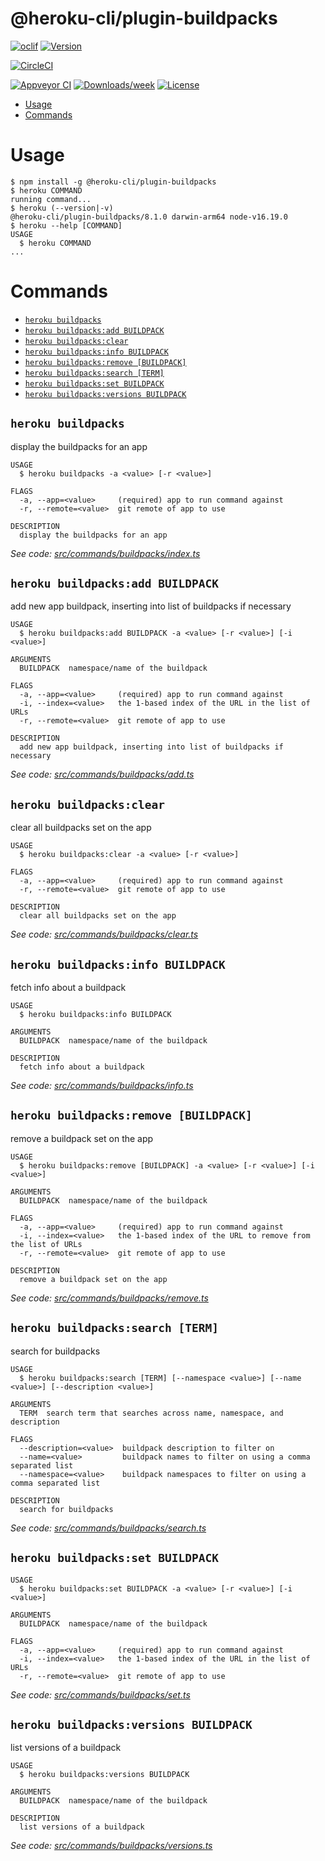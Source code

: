 @heroku-cli/plugin-buildpacks
=============================



[![oclif](https://img.shields.io/badge/cli-oclif-brightgreen.svg)](https://oclif.io)
[![Version](https://img.shields.io/npm/v/@heroku-cli/plugin-buildpacks.svg)](https://npmjs.org/package/@heroku-cli/plugin-buildpacks)

[![CircleCI](https://circleci.com/gh/heroku/cli/tree/master.svg?style=shield)](https://circleci.com/gh/heroku/cli/tree/master)

[![Appveyor CI](https://ci.appveyor.com/api/projects/status/github/heroku/cli?branch=master&svg=true)](https://ci.appveyor.com/project/heroku/cli/branch/master)
[![Downloads/week](https://img.shields.io/npm/dw/@heroku-cli/plugin-buildpacks.svg)](https://npmjs.org/package/@heroku-cli/plugin-buildpacks)
[![License](https://img.shields.io/npm/l/@heroku-cli/plugin-buildpacks.svg)](https://github.com/heroku/cli/blob/master/package.json)

<!-- toc -->
* [Usage](#usage)
* [Commands](#commands)
<!-- tocstop -->
# Usage
<!-- usage -->
```sh-session
$ npm install -g @heroku-cli/plugin-buildpacks
$ heroku COMMAND
running command...
$ heroku (--version|-v)
@heroku-cli/plugin-buildpacks/8.1.0 darwin-arm64 node-v16.19.0
$ heroku --help [COMMAND]
USAGE
  $ heroku COMMAND
...
```
<!-- usagestop -->
# Commands
<!-- commands -->
* [`heroku buildpacks`](#heroku-buildpacks)
* [`heroku buildpacks:add BUILDPACK`](#heroku-buildpacksadd-buildpack)
* [`heroku buildpacks:clear`](#heroku-buildpacksclear)
* [`heroku buildpacks:info BUILDPACK`](#heroku-buildpacksinfo-buildpack)
* [`heroku buildpacks:remove [BUILDPACK]`](#heroku-buildpacksremove-buildpack)
* [`heroku buildpacks:search [TERM]`](#heroku-buildpackssearch-term)
* [`heroku buildpacks:set BUILDPACK`](#heroku-buildpacksset-buildpack)
* [`heroku buildpacks:versions BUILDPACK`](#heroku-buildpacksversions-buildpack)

## `heroku buildpacks`

display the buildpacks for an app

```
USAGE
  $ heroku buildpacks -a <value> [-r <value>]

FLAGS
  -a, --app=<value>     (required) app to run command against
  -r, --remote=<value>  git remote of app to use

DESCRIPTION
  display the buildpacks for an app
```

_See code: [src/commands/buildpacks/index.ts](https://github.com/heroku/cli/blob/v8.1.0/packages/buildpacks/src/commands/buildpacks/index.ts)_

## `heroku buildpacks:add BUILDPACK`

add new app buildpack, inserting into list of buildpacks if necessary

```
USAGE
  $ heroku buildpacks:add BUILDPACK -a <value> [-r <value>] [-i <value>]

ARGUMENTS
  BUILDPACK  namespace/name of the buildpack

FLAGS
  -a, --app=<value>     (required) app to run command against
  -i, --index=<value>   the 1-based index of the URL in the list of URLs
  -r, --remote=<value>  git remote of app to use

DESCRIPTION
  add new app buildpack, inserting into list of buildpacks if necessary
```

_See code: [src/commands/buildpacks/add.ts](https://github.com/heroku/cli/blob/v8.1.0/packages/buildpacks/src/commands/buildpacks/add.ts)_

## `heroku buildpacks:clear`

clear all buildpacks set on the app

```
USAGE
  $ heroku buildpacks:clear -a <value> [-r <value>]

FLAGS
  -a, --app=<value>     (required) app to run command against
  -r, --remote=<value>  git remote of app to use

DESCRIPTION
  clear all buildpacks set on the app
```

_See code: [src/commands/buildpacks/clear.ts](https://github.com/heroku/cli/blob/v8.1.0/packages/buildpacks/src/commands/buildpacks/clear.ts)_

## `heroku buildpacks:info BUILDPACK`

fetch info about a buildpack

```
USAGE
  $ heroku buildpacks:info BUILDPACK

ARGUMENTS
  BUILDPACK  namespace/name of the buildpack

DESCRIPTION
  fetch info about a buildpack
```

_See code: [src/commands/buildpacks/info.ts](https://github.com/heroku/cli/blob/v8.1.0/packages/buildpacks/src/commands/buildpacks/info.ts)_

## `heroku buildpacks:remove [BUILDPACK]`

remove a buildpack set on the app

```
USAGE
  $ heroku buildpacks:remove [BUILDPACK] -a <value> [-r <value>] [-i <value>]

ARGUMENTS
  BUILDPACK  namespace/name of the buildpack

FLAGS
  -a, --app=<value>     (required) app to run command against
  -i, --index=<value>   the 1-based index of the URL to remove from the list of URLs
  -r, --remote=<value>  git remote of app to use

DESCRIPTION
  remove a buildpack set on the app
```

_See code: [src/commands/buildpacks/remove.ts](https://github.com/heroku/cli/blob/v8.1.0/packages/buildpacks/src/commands/buildpacks/remove.ts)_

## `heroku buildpacks:search [TERM]`

search for buildpacks

```
USAGE
  $ heroku buildpacks:search [TERM] [--namespace <value>] [--name <value>] [--description <value>]

ARGUMENTS
  TERM  search term that searches across name, namespace, and description

FLAGS
  --description=<value>  buildpack description to filter on
  --name=<value>         buildpack names to filter on using a comma separated list
  --namespace=<value>    buildpack namespaces to filter on using a comma separated list

DESCRIPTION
  search for buildpacks
```

_See code: [src/commands/buildpacks/search.ts](https://github.com/heroku/cli/blob/v8.1.0/packages/buildpacks/src/commands/buildpacks/search.ts)_

## `heroku buildpacks:set BUILDPACK`

```
USAGE
  $ heroku buildpacks:set BUILDPACK -a <value> [-r <value>] [-i <value>]

ARGUMENTS
  BUILDPACK  namespace/name of the buildpack

FLAGS
  -a, --app=<value>     (required) app to run command against
  -i, --index=<value>   the 1-based index of the URL in the list of URLs
  -r, --remote=<value>  git remote of app to use
```

_See code: [src/commands/buildpacks/set.ts](https://github.com/heroku/cli/blob/v8.1.0/packages/buildpacks/src/commands/buildpacks/set.ts)_

## `heroku buildpacks:versions BUILDPACK`

list versions of a buildpack

```
USAGE
  $ heroku buildpacks:versions BUILDPACK

ARGUMENTS
  BUILDPACK  namespace/name of the buildpack

DESCRIPTION
  list versions of a buildpack
```

_See code: [src/commands/buildpacks/versions.ts](https://github.com/heroku/cli/blob/v8.1.0/packages/buildpacks/src/commands/buildpacks/versions.ts)_
<!-- commandsstop -->
